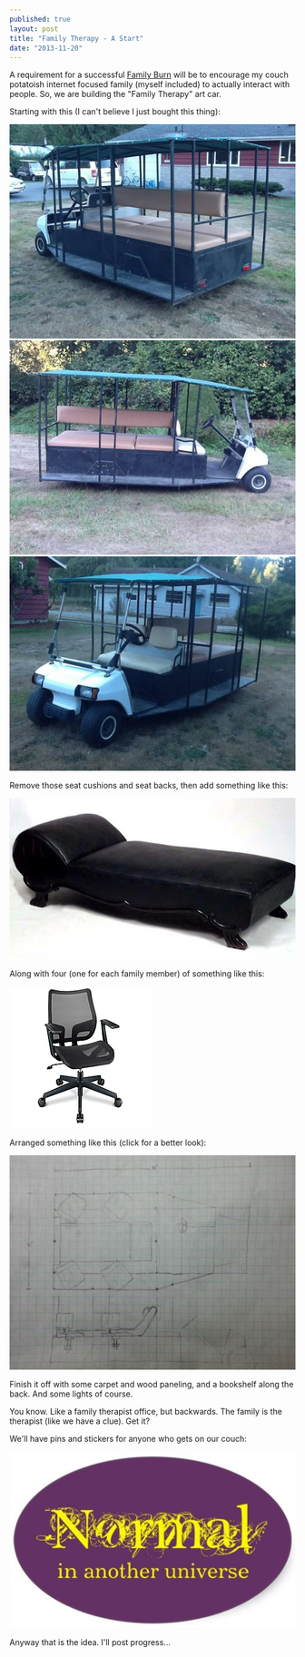 ```yaml
---
published: true
layout: post
title: "Family Therapy - A Start"
date: "2013-11-20"
---
```


A requirement for a successful [Family Burn](http://eyeree.me/2013/11/18/family-burn/) will be to encourage my couch potatoish internet focused family (myself included) to actually interact with people. So, we are building the "Family Therapy" art car.

Starting with this (I can't believe I just bought this thing):

[![00909_9jYOLxES4AU_600x450](../images/2013/11/00909_9jyolxes4au_600x450.jpg?w=150)](../images/2013/11/00909_9jyolxes4au_600x450.jpg) [![00m0m_9vtFhubWGTV_600x450](../images/2013/11/00m0m_9vtfhubwgtv_600x450.jpg?w=150)](../images/2013/11/00m0m_9vtfhubwgtv_600x450.jpg) [![00404_canQ9qu9bWJ_600x450](../images/2013/11/00404_canq9qu9bwj_600x450.jpg?w=150)](../images/2013/11/00404_canq9qu9bwj_600x450.jpg)

Remove those seat cushions and seat backs, then add something like this:

[![111202060932_psychiatrist-couch-640](../images/2013/11/111202060932_psychiatrist-couch-640.jpg?w=300)](../images/2013/11/111202060932_psychiatrist-couch-640.jpg)

Along with four (one for each family member) of something like this:

[![928678_scene7](../images/2013/11/928678_scene7.jpg)](../images/2013/11/928678_scene7.jpg)

Arranged something like this (click for a better look):

[![20131119_210921](../images/2013/11/20131119_210921.jpg?w=300)](../images/2013/11/20131119_210921.jpg)

Finish it off with some carpet and wood paneling, and a bookshelf along the back. And some lights of course.

You know. Like a family therapist office, but backwards. The family is the therapist (like we have a clue). Get it?

We'll have pins and stickers for anyone who gets on our couch:

[![normal](../images/2013/11/normal-e1384924914497.jpg?w=300)](../images/2013/11/normal.jpg)

Anyway that is the idea. I'll post progress...
